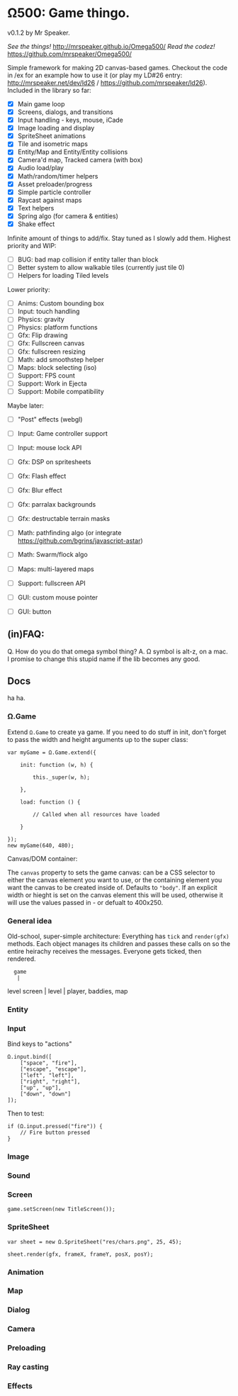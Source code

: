 # Ω500: Game thingo.

v0.1.2 by Mr Speaker.

*See the things!* http://mrspeaker.github.io/Omega500/
*Read the codez!* https://github.com/mrspeaker/Omega500/

Simple framework for making 2D canvas-based games. Checkout the code in /ex for an example how to use it (or play my LD#26 entry: http://mrspeaker.net/dev/ld26 / https://github.com/mrspeaker/ld26). Included in the library so far:

- [X] Main game loop
- [X] Screens, dialogs, and transitions
- [X] Input handling - keys, mouse, iCade
- [X] Image loading and display
- [X] SpriteSheet animations
- [X] Tile and isometric maps
- [X] Entity/Map and Entity/Entity collisions
- [X] Camera'd map, Tracked camera (with box)
- [X] Audio load/play
- [X] Math/random/timer helpers
- [X] Asset preloader/progress
- [X] Simple particle controller
- [X] Raycast against maps
- [X] Text helpers
- [X] Spring algo (for camera & entities)
- [X] Shake effect

Infinite amount of things to add/fix. Stay tuned as I slowly add them. Highest priority and WIP:

- [ ] BUG: bad map collision if entity taller than block
- [ ] Better system to allow walkable tiles (currently just tile 0)
- [ ] Helpers for loading Tiled levels

Lower priority:

- [ ] Anims: Custom bounding box
- [ ] Input: touch handling
- [ ] Physics: gravity
- [ ] Physics: platform functions
- [ ] Gfx: Flip drawing
- [ ] Gfx: Fullscreen canvas
- [ ] Gfx: fullscreen resizing
- [ ] Math: add smoothstep helper
- [ ] Maps: block selecting (iso)
- [ ] Support: FPS count
- [ ] Support: Work in Ejecta
- [ ] Support: Mobile compatibility

Maybe later:

- [ ] "Post" effects (webgl)
- [ ] Input: Game controller support
- [ ] Input: mouse lock API
- [ ] Gfx: DSP on spritesheets
- [ ] Gfx: Flash effect
- [ ] Gfx: Blur effect
- [ ] Gfx: parralax backgrounds
- [ ] Gfx: destructable terrain masks
- [ ] Math: pathfinding algo (or integrate https://github.com/bgrins/javascript-astar)
- [ ] Math: Swarm/flock algo
- [ ] Maps: multi-layered maps
- [ ] Support: fullscreen API
- [ ] GUI: custom mouse pointer
- [ ] GUI: button


## (in)FAQ:

Q. How do you do that omega symbol thing?
A. Ω symbol is alt-z, on a mac. I promise to change this stupid name if the lib becomes any good.


## Docs

ha ha.

### Ω.Game

Extend `Ω.Game` to create ya game. If you need to do stuff in init, don't forget to pass the width and height arguments up to the super class:

    var myGame = Ω.Game.extend({

    	init: function (w, h) {

    		this._super(w, h);

    	},

    	load: function () {

    		// Called when all resources have loaded

    	}

    });
    new myGame(640, 480);

Canvas/DOM container:

The `canvas` property to sets the game canvas: can be a CSS selector to either the canvas element you want to use, or the containing element you want the canvas to be created inside of. Defaults to `"body"`. If an explicit width or hieght is set on the canvas element this will be used, otherwise it will use the values passed in - or defualt to 400x250.

### General idea

Old-school, super-simple architecture: Everything has `tick` and `render(gfx)` methods. Each object manages its children and passes these calls on so the entire heirachy receives the messages. Everyone gets ticked, then rendered.

      game
       |
   level screen
       |
     level
       |
player, baddies, map


### Entity

### Input

Bind keys to "actions"

	Ω.input.bind([
		["space", "fire"],
		["escape", "escape"],
		["left", "left"],
		["right", "right"],
		["up", "up"],
		["down", "down"]
	]);

Then to test:

	if (Ω.input.pressed("fire")) {
		// Fire button pressed
	}

### Image

### Sound

### Screen

	game.setScreen(new TitleScreen());

### SpriteSheet

	var sheet = new Ω.SpriteSheet("res/chars.png", 25, 45);

	sheet.render(gfx, frameX, frameY, posX, posY);

### Animation

### Map

### Dialog

### Camera

### Preloading

### Ray casting

### Effects


